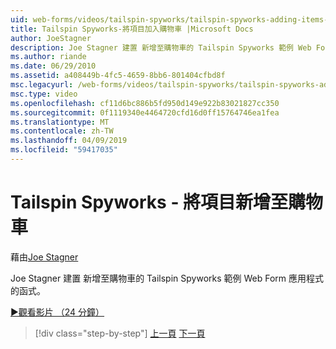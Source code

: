 ```yaml
---
uid: web-forms/videos/tailspin-spyworks/tailspin-spyworks-adding-items-to-the-shopping-cart
title: Tailspin Spyworks-將項目加入購物車 |Microsoft Docs
author: JoeStagner
description: Joe Stagner 建置 新增至購物車的 Tailspin Spyworks 範例 Web Form 應用程式的函式。
ms.author: riande
ms.date: 06/29/2010
ms.assetid: a408449b-4fc5-4659-8bb6-801404cfbd8f
msc.legacyurl: /web-forms/videos/tailspin-spyworks/tailspin-spyworks-adding-items-to-the-shopping-cart
msc.type: video
ms.openlocfilehash: cf11d6bc886b5fd950d149e922b83021827cc350
ms.sourcegitcommit: 0f1119340e4464720cfd16d0ff15764746ea1fea
ms.translationtype: MT
ms.contentlocale: zh-TW
ms.lasthandoff: 04/09/2019
ms.locfileid: "59417035"
---
```

# <a name="tailspin-spyworks---adding-items-to-the-shopping-cart"></a>Tailspin Spyworks - 將項目新增至購物車

藉由[Joe Stagner](https://github.com/JoeStagner)

Joe Stagner 建置 新增至購物車的 Tailspin Spyworks 範例 Web Form 應用程式的函式。

[&#9654;觀看影片 （24 分鐘）](https://channel9.msdn.com/Blogs/ASP-NET-Site-Videos/tailspin-spyworks-adding-items-to-the-shopping-cart)

> [!div class="step-by-step"]
> [上一頁](tailspin-spyworks-display-per-product-details.md)
> [下一頁](tailspin-spyworks-display-shopping-cart.md)
